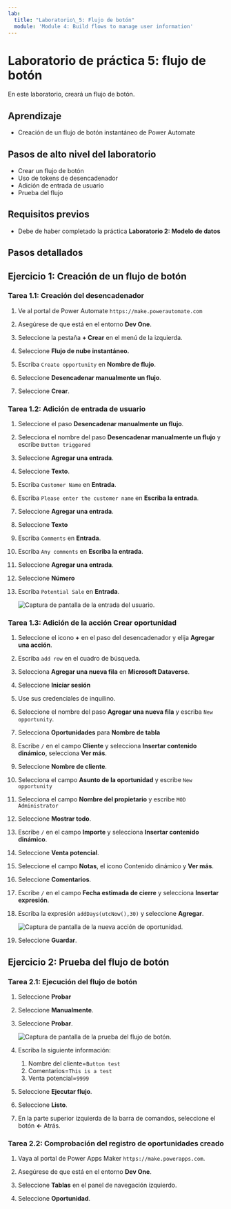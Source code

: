 ```yaml
---
lab:
  title: "Laboratorio\_5: Flujo de botón"
  module: 'Module 4: Build flows to manage user information'
---
```


# Laboratorio de práctica 5: flujo de botón

En este laboratorio, creará un flujo de botón.

## Aprendizaje

- Creación de un flujo de botón instantáneo de Power Automate

## Pasos de alto nivel del laboratorio

- Crear un flujo de botón
- Uso de tokens de desencadenador
- Adición de entrada de usuario
- Prueba del flujo
  
## Requisitos previos

- Debe de haber completado la práctica **Laboratorio 2: Modelo de datos**

## Pasos detallados

## Ejercicio 1: Creación de un flujo de botón

### Tarea 1.1: Creación del desencadenador

1. Ve al portal de Power Automate `https://make.powerautomate.com`

1. Asegúrese de que está en el entorno **Dev One**.

1. Seleccione la pestaña **+ Crear** en el menú de la izquierda.

1. Seleccione **Flujo de nube instantáneo.**

1. Escriba `Create opportunity` en **Nombre de flujo**.

1. Seleccione **Desencadenar manualmente un flujo**.

1. Seleccione **Crear**.


### Tarea 1.2: Adición de entrada de usuario

1. Seleccione el paso **Desencadenar manualmente un flujo**.

1. Selecciona el nombre del paso **Desencadenar manualmente un flujo** y escribe `Button triggered`

1. Seleccione **Agregar una entrada**.

1. Seleccione **Texto**.

1. Escriba `Customer Name` en **Entrada**.

1. Escriba `Please enter the customer name` en **Escriba la entrada**.

1. Seleccione **Agregar una entrada**.

1. Seleccione **Texto**

1. Escriba `Comments` en **Entrada**.

1. Escriba `Any comments` en **Escriba la entrada**.

1. Seleccione **Agregar una entrada**.

1. Seleccione **Número**

1. Escriba `Potential Sale` en **Entrada**.

    ![Captura de pantalla de la entrada del usuario.](../media/user-input.png)


### Tarea 1.3: Adición de la acción Crear oportunidad

1. Seleccione el icono **+** en el paso del desencadenador y elija **Agregar una acción**.

1. Escriba `add row` en el cuadro de búsqueda.

1. Selecciona **Agregar una nueva fila** en **Microsoft Dataverse**.

1. Seleccione **Iniciar sesión**

1. Use sus credenciales de inquilino.

1. Seleccione el nombre del paso **Agregar una nueva fila** y escriba `New opportunity`.

1. Selecciona **Oportunidades** para **Nombre de tabla**

1. Escribe `/` en el campo **Cliente** y selecciona **Insertar contenido dinámico**, selecciona **Ver más**.

1. Seleccione **Nombre de cliente**.

1. Selecciona el campo **Asunto de la oportunidad** y escribe `New opportunity`

1. Selecciona el campo **Nombre del propietario** y escribe `MOD Administrator`

1. Seleccione **Mostrar todo**.

1. Escribe `/` en el campo **Importe** y selecciona **Insertar contenido dinámico**.

1. Seleccione **Venta potencial**.

1. Seleccione el campo **Notas**, el icono Contenido dinámico y **Ver más**.

1. Seleccione **Comentarios**.

1. Escribe `/` en el campo **Fecha estimada de cierre** y selecciona **Insertar expresión**.

1. Escriba la expresión `addDays(utcNow(),30)` y seleccione **Agregar**.

    ![Captura de pantalla de la nueva acción de oportunidad.](../media/new-opportunity-action.png)

1. Seleccione **Guardar**.


## Ejercicio 2: Prueba del flujo de botón

### Tarea 2.1: Ejecución del flujo de botón

1. Seleccione **Probar**

1. Seleccione **Manualmente**.

1. Seleccione **Probar**.

    ![Captura de pantalla de la prueba del flujo de botón.](../media/user-input-test.png)

1. Escriba la siguiente información:

   1. Nombre del cliente=`Button test`
   1. Comentarios=`This is a test`
   1. Venta potencial=`9999`

1. Seleccione **Ejecutar flujo**.

1. Seleccione **Listo**.

1. En la parte superior izquierda de la barra de comandos, seleccione el botón **<-** Atrás.


### Tarea 2.2: Comprobación del registro de oportunidades creado

1. Vaya al portal de Power Apps Maker `https://make.powerapps.com`.

1. Asegúrese de que está en el entorno **Dev One**.

1. Seleccione **Tablas** en el panel de navegación izquierdo.

1. Seleccione **Oportunidad**.

